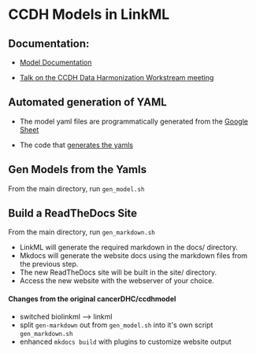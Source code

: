 # CCDH Models in LinkML

## Documentation:

* [Model Documentation](https://cancerdhc.github.io/ccdhmodel/)

* [Talk on the CCDH Data Harmonization Workstream meeting](https://docs.google.com/document/d/13PMvYlstQ9BNr_Br1HzZ9n7etkz5nCKxp_RbF0cL4n0)


## Automated generation of YAML

* The model yaml files are programmatically generated from the [Google Sheet](https://docs.google.com/spreadsheets/d/1oWS7cao-fgz2MKWtyr8h2dEL9unX__0bJrWKv6mQmM4/)

* The code that [generates the yamls](https://github.com/HOT-Ecosystem/crdc-node-models/tree/master/ccdh/model)

## Gen Models from the Yamls
From the main directory, run ```gen_model.sh```

## Build a ReadTheDocs Site
From the main directory, run ```gen_markdown.sh```

* LinkML will generate the required markdown in the docs/ directory.
* Mkdocs will generate the website docs using the markdown files from the previous step.
* The new ReadTheDocs site will be built in the site/ directory.
* Access the new website with the webserver of your choice.


#### Changes from the original cancerDHC/ccdhmodel

* switched biolinkml --> linkml
* split ```gen-markdown``` out from ```gen_model.sh``` into it's own script ```gen_markdown.sh```
* enhanced ```mkdocs build``` with plugins to customize website output
